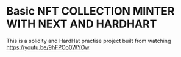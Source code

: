 # Basic NFT COLLECTION MINTER WITH NEXT AND HARDHART

This is a solidity and HardHat practise project built from watching https://youtu.be/9hFPOo0WYOw

